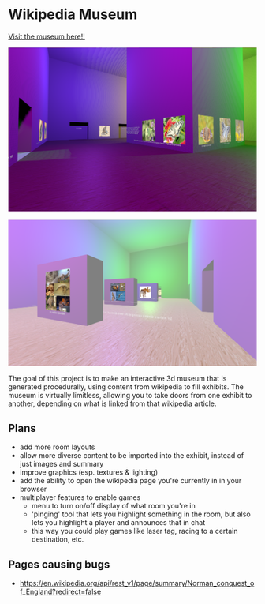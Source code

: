 # Wikipedia Museum

[Visit the museum here!!](https://m4ym4y.github.io/wikipedia-museum/)

![screenshot of the 'butterfly' room](./docs/screenshot2.png)

![screenshot of the 'dinosaur' room](./docs/screenshot.png)

The goal of this project is to make an interactive 3d museum that is generated
procedurally, using content from wikipedia to fill exhibits. The museum is
virtually limitless, allowing you to take doors from one exhibit to another,
depending on what is linked from that wikipedia article.

## Plans

- add more room layouts
- allow more diverse content to be imported into the exhibit, instead of just images and summary
- improve graphics (esp. textures & lighting)
- add the ability to open the wikipedia page you're currently in in your browser
- multiplayer features to enable games
  - menu to turn on/off display of what room you're in
  - 'pinging' tool that lets you highlight something in the room, but also lets you highlight a player and announces that in chat
  - this way you could play games like laser tag, racing to a certain destination, etc.

## Pages causing bugs

- https://en.wikipedia.org/api/rest_v1/page/summary/Norman_conquest_of_England?redirect=false
